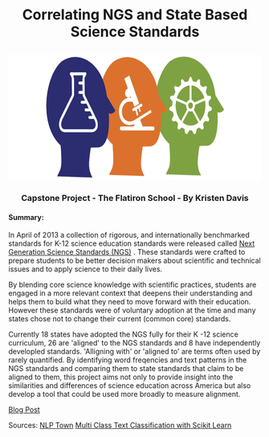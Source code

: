 # <p align="center"> Correlating NGS and State Based Science Standards <p align="center">

<p align="center">
  <img width="600" height="250" src="/Images/NGSS.png">
<p align="center">
 
 [](/Images/NGSS.png) 
 
### <p align="center"> Capstone Project - The Flatiron School - By Kristen Davis <p align="center">

#### Summary:  
In April of 2013 a collection of rigorous, and internationally benchmarked standards for K-12 science education standards were released called [Next Generation Science Standards (NGS)](https://www.nextgenscience.org/) . These standards were crafted to prepare students to be better decision makers about scientific and technical issues and to apply science to their daily lives.  

By blending core science knowledge with scientific practices, students are engaged in a more relevant context that deepens their understanding and helps them to build what they need to move forward with their education. However these standards were of voluntary adoption at the time and many states chose not to change their current (common core) standards. 

Currently 18 states have adopted the NGS fully for their K -12 science curriculum, 26 are 'aligned' to the NGS standards and 8 have independently developled standards. 'Alligning with' or 'aligned to' are terms often used by rarely quantified. By identifying word freqencies and text patterns in the NGS standards and comparing them to state standards that claim to be aligned to them, this project aims not only to provide insight into the similarities and differences of science education across America but also develop a tool that could be used more broadly to measure alignment. 

 
 
 [Blog Post](https://kristendavis27.medium.com/wordcloud-style-guide-2f348a03a7f8)


Sources: 
[NLP Town](https://github.com/nlptown/nlp-notebooks/blob/master/An%20Introduction%20to%20Word%20Embeddings.ipynb) 
[Multi Class Text Classification with Scikit Learn](https://towardsdatascience.com/multi-class-text-classification-with-scikit-learn-12f1e60e0a9f)
